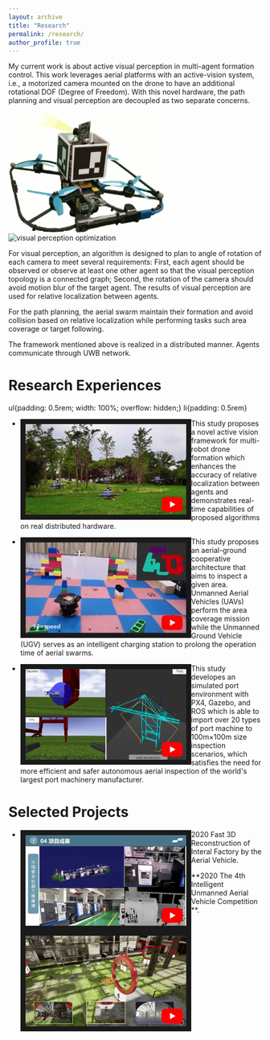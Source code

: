 ```yaml
---
layout: archive
title: "Research"
permalink: /research/
author_profile: true
---
```


My current work is about active visual perception in multi-agent formation control. This work leverages aerial platforms with an active-vision system, i.e., a motorized camera mounted on the drone to have an additional rotational DOF (Degree of Freedom). With this novel hardware, the path planning and visual perception are decoupled as two separate concerns. 

 <img src="/images/active-vision-system.gif"  height = "240" alt="active-vision system" align=center />
 &emsp;&emsp;
 <img src="/images/opt-vision.gif"  height = "240" alt="visual perception optimization" align=center />


For visual perception, an algorithm is designed to plan to angle of rotation of each camera to meet several requirements: First, each agent should be observed or observe at least one other agent so that the visual perception topology is a connected graph; Second, the rotation of the camera should avoid motion blur of the target agent. The results of visual perception are used for relative localization between agents.

For the path planning, the aerial swarm maintain their formation and avoid collision based on relative localization while performing tasks such area coverage or target following. 

The framework mentioned above is realized in a distributed manner. Agents communicate through UWB network.

Research Experiences
======
ul{padding: 0.5rem; width: 100%; overflow: hidden;}
li{padding: 0.5rem}

<ul>
<li>
 <a href="https://www.youtube.com/watch?v=pyMY54b_c-4" target="_blank">
   <img src="/images/active-vision.png" align = "left" alt="active vision" width="320" height="180" border="10" />
 </a>
 <div>
  <p> This study proposes a novel active vision framework for multi-robot drone formation which enhances the accuracy of relative localization between agents and demonstrates real-time capabilities of proposed algorithms on real distributed hardware. 
  </p>
 </div>
</li>
</ul>

<ul>
<li>
 <a href="https://www.youtube.com/watch?v=VPgk_Q9hdwE" target="_blank">
   <img src="/images/ground-aerial.png" align = "left" alt="ground-aerial inspection" width="320" height="180" border="10" />
 </a>
 <div>
  <p> This study proposes an aerial-ground cooperative architecture that aims to inspect a given area. Unmanned Aerial Vehicles (UAVs) perform the area coverage mission while the Unmanned Ground Vehicle (UGV) serves as an intelligent charging station to prolong the operation time of aerial swarms.
  </p>
 </div>
</li>
</ul>

<ul>
<li>
 <a href="https://www.youtube.com/watch?v=nDiZuc0lM-s" target="_blank">
   <img src="/images/quayside-inspection.png" align = "left" alt="quayside inspection" width="320" height="180" border="10" />
 </a>
 <div>
  <p> This study	developes an simulated port environment with PX4, Gazebo, and ROS which is able to import over 20 types of port machine to 100m×100m size inspection scenarios, which satisfies the need for more efficient and safer autonomous aerial inspection of the world's largest port machinery manufacturer.
  </p>
 </div>
</li>
</ul>

<!-- markdown 插入图片并且给图片附上链接的格式
[![IMAGE ALT TEXT](http://img.youtube.com/vi/GzdKMVn8avo/0.jpg)](https://www.youtube.com/embed/GzdKMVn8avo "CameraMaster") -->

<!-- 不成功的视频插入
<video src="https://www.youtube.com/watch?v=pyMY54b_c-4" controls="controls" width="500" height="300">video not support! </video> -->

Selected Projects
======
<ul>
<li>
 <a href="https://www.youtube.com/watch?v=k0W_9xlVHAk" target="_blank">
   <img src="/images/3D-reconstruction.png" align = "left" alt="quayside inspection" width="320" height="180" border="10" />
 </a>
 <div>
  <p> 2020 Fast 3D Reconstruction of Interal Factory by the Aerial Vehicle.
  </p>
 </div>
</li>
</ul>


<ul>
<li>
 <a href="https://www.youtube.com/watch?v=wfi7CVHrzNU" target="_blank">
   <img src="/images/drone-competition.png" align = "left" alt="drone-competition" width="320" height="180" border="10" />
 </a>
 <div>
  <p> **2020 The 4th Intelligent Unmanned Aerial Vehicle Competition **.
  </p>
 </div>
</li>
</ul>


